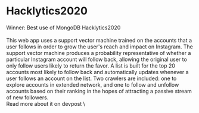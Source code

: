 # Hacklytics2020
Winner: Best use of MongoDB Hacklytics2020
\
\
This web app uses a support vector machine trained on the accounts that a user follows in order to grow the user's reach and impact on Instagram. The support vector machine produces a probability representative of whether a particular Instagram account will follow back, allowing the original user to only follow users likely to return the favor. A list is built for the top 20 accounts most likely to follow back and automatically updates whenever a user follows an account on the list. Two crawlers are included: one to explore accounts in extended network, and one to follow and unfollow accounts based on their ranking in the hopes of attracting a passive stream of new followers.
\
Read more about it on devpost
\
